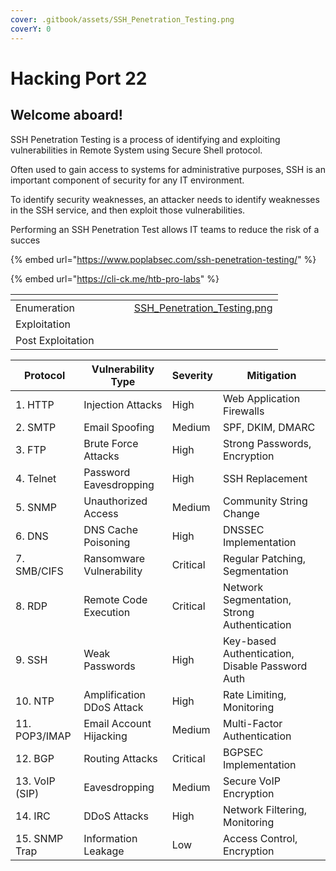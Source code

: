 ```yaml
---
cover: .gitbook/assets/SSH_Penetration_Testing.png
coverY: 0
---
```


# Hacking Port 22

## Welcome aboard!

SSH Penetration Testing is a process of identifying and exploiting vulnerabilities in Remote System using Secure Shell protocol.&#x20;

Often used to gain access to systems for administrative purposes, SSH is an important component of security for any IT environment.&#x20;

To identify security weaknesses, an attacker needs to identify weaknesses in the SSH service, and then exploit those vulnerabilities.&#x20;

Performing an SSH Penetration Test allows IT teams to reduce the risk of a succes

{% embed url="https://www.poplabsec.com/ssh-penetration-testing/" %}

{% embed url="https://cli-ck.me/htb-pro-labs" %}

<table data-card-size="large" data-view="cards"><thead><tr><th></th><th></th><th></th><th data-type="content-ref"></th><th data-hidden data-card-cover data-type="files"></th></tr></thead><tbody><tr><td>Enumeration</td><td></td><td></td><td></td><td><a href=".gitbook/assets/SSH_Penetration_Testing.png">SSH_Penetration_Testing.png</a></td></tr><tr><td>Exploitation</td><td></td><td></td><td></td><td></td></tr><tr><td>Post Exploitation</td><td></td><td></td><td></td><td></td></tr></tbody></table>



<table data-full-width="true"><thead><tr><th>Protocol</th><th>Vulnerability Type</th><th>Severity</th><th>Mitigation</th></tr></thead><tbody><tr><td>1. HTTP</td><td>Injection Attacks</td><td>High</td><td>Web Application Firewalls</td></tr><tr><td>2. SMTP</td><td>Email Spoofing</td><td>Medium</td><td>SPF, DKIM, DMARC</td></tr><tr><td>3. FTP</td><td>Brute Force Attacks</td><td>High</td><td>Strong Passwords, Encryption</td></tr><tr><td>4. Telnet</td><td>Password Eavesdropping</td><td>High</td><td>SSH Replacement</td></tr><tr><td>5. SNMP</td><td>Unauthorized Access</td><td>Medium</td><td>Community String Change</td></tr><tr><td>6. DNS</td><td>DNS Cache Poisoning</td><td>High</td><td>DNSSEC Implementation</td></tr><tr><td>7. SMB/CIFS</td><td>Ransomware Vulnerability</td><td>Critical</td><td>Regular Patching, Segmentation</td></tr><tr><td>8. RDP</td><td>Remote Code Execution</td><td>Critical</td><td>Network Segmentation, Strong Authentication</td></tr><tr><td>9. SSH</td><td>Weak Passwords</td><td>High</td><td>Key-based Authentication, Disable Password Auth</td></tr><tr><td>10. NTP</td><td>Amplification DDoS Attack</td><td>High</td><td>Rate Limiting, Monitoring</td></tr><tr><td>11. POP3/IMAP</td><td>Email Account Hijacking</td><td>Medium</td><td>Multi-Factor Authentication</td></tr><tr><td>12. BGP</td><td>Routing Attacks</td><td>Critical</td><td>BGPSEC Implementation</td></tr><tr><td>13. VoIP (SIP)</td><td>Eavesdropping</td><td>Medium</td><td>Secure VoIP Encryption</td></tr><tr><td>14. IRC</td><td>DDoS Attacks</td><td>High</td><td>Network Filtering, Monitoring</td></tr><tr><td>15. SNMP Trap</td><td>Information Leakage</td><td>Low</td><td>Access Control, Encryption</td></tr></tbody></table>

